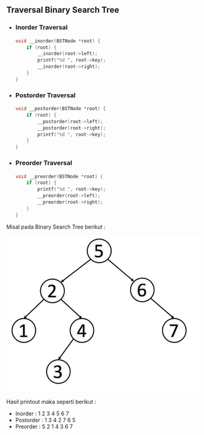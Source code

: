 ## Traversal Binary Search Tree

- ### Inorder Traversal

    ```c
    void __inorder(BSTNode *root) {
        if (root) {
            __inorder(root->left);
            printf("%d ", root->key);
            __inorder(root->right);
        }
    }
    ```

- ### Postorder Traversal

    ```c
    void __postorder(BSTNode *root) {
        if (root) {
            __postorder(root->left);
            __postorder(root->right);
            printf("%d ", root->key);
        }
    }
    ```

- ### Preorder Traversal

    ```c
    void __preorder(BSTNode *root) {
        if (root) {
            printf("%d ", root->key);
            __preorder(root->left);
            __preorder(root->right);
        }
    }
    ```

Misal pada Binary Search Tree berikut :

![](img/m2-3.png)

Hasil printout maka seperti berikut :

- Inorder : 1 2 3 4 5 6 7
- Postorder : 1 3 4 2 7 6 5
- Preorder : 5 2 1 4 3 6 7
